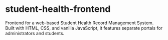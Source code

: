 # student-health-frontend
Frontend for a web-based Student Health Record Management System. Built with HTML, CSS, and vanilla JavaScript, it features separate portals for administrators and students.
